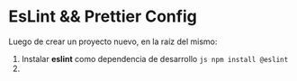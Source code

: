 # EsLint && Prettier Config

Luego de crear un proyecto nuevo, en la raíz del mismo:

1. Instalar **eslint** como dependencia de desarrollo
   ``js
   npm install @eslint
   ``
2. 